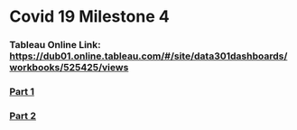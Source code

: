 # Covid 19 Milestone 4 

### Tableau Online Link:  https://dub01.online.tableau.com/#/site/data301dashboards/workbooks/525425/views

### [Part 1](https://youtu.be/tYnJg2Yvkxs)
### [Part 2](https://youtu.be/E3EjCpIO6wk)